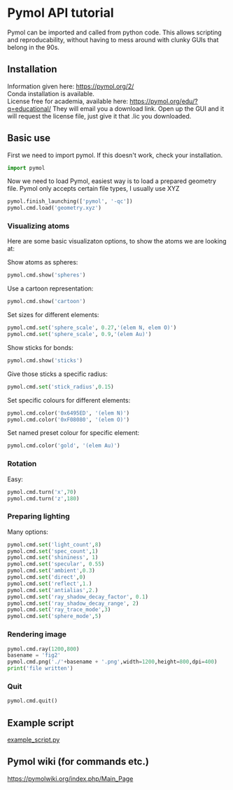# Pymol API tutorial

Pymol can be imported and called from python code. This allows scripting and reproducability, without having to mess around with clunky GUIs that belong in the 90s. 

## Installation
Information given here: https://pymol.org/2/  
Conda installation is available.  
License free for academia, available here: https://pymol.org/edu/?q=educational/  They will email you a download link. Open up the GUI and it will request the license file, just give it that .lic you downloaded.

## Basic use

First we need to import pymol. If this doesn't work, check your installation.  
```python
import pymol
```

Now we need to load Pymol, easiest way is to load a prepared geometry file. Pymol only accepts certain file types, I usually use XYZ  

```python
​pymol.finish_launching(['pymol', '-qc'])
pymol.cmd.load('geometry.xyz')
```

### Visualizing atoms
Here are some basic visualizaton options, to show the atoms we are looking at:

Show atoms as spheres:   
```python
pymol.cmd.show('spheres')
```

Use a cartoon representation:  
```python
pymol.cmd.show('cartoon')
```

Set sizes for different elements:  
```python
pymol.cmd.set('sphere_scale', 0.27,'(elem N, elem O)')
pymol.cmd.set('sphere_scale', 0.9,'(elem Au)')
```

Show sticks for bonds:  
```python
pymol.cmd.show('sticks')
```

Give those sticks a specific radius:  
```python
pymol.cmd.set('stick_radius',0.15)
```

Set specific colours for different elements:  
```python
pymol.cmd.color('0x6495ED', '(elem N)')
pymol.cmd.color('0xF08080', '(elem O)')
```

Set named preset colour for specific element:  
```python
pymol.cmd.color('gold', '(elem Au)')
```

### Rotation
Easy:  
```python
pymol.cmd.turn('x',70)
pymol.cmd.turn('z',180)
```

### Preparing lighting
Many options:  
```python
pymol.cmd.set('light_count',8)
pymol.cmd.set('spec_count',1)  
pymol.cmd.set('shininess', 1)
pymol.cmd.set('specular', 0.55)  
pymol.cmd.set('ambient',0.3)  
pymol.cmd.set('direct',0)  
pymol.cmd.set('reflect',1.)  
pymol.cmd.set('antialias',2.)  
pymol.cmd.set('ray_shadow_decay_factor', 0.1)
pymol.cmd.set('ray_shadow_decay_range', 2)
pymol.cmd.set('ray_trace_mode',3)
pymol.cmd.set('sphere_mode',5)
```

### Rendering image

```python
pymol.cmd.ray(1200,800)
basename = 'fig2'
pymol.cmd.png('./'+basename + '.png',width=1200,height=800,dpi=400)
print('file written')
```

### Quit
```python
pymol.cmd.quit()
```

## Example script
[example_script.py](https://github.com/maurergroup/grouptools/blob/master/pymol_scripts/render.py)

## Pymol wiki (for commands etc.)

https://pymolwiki.org/index.php/Main_Page
